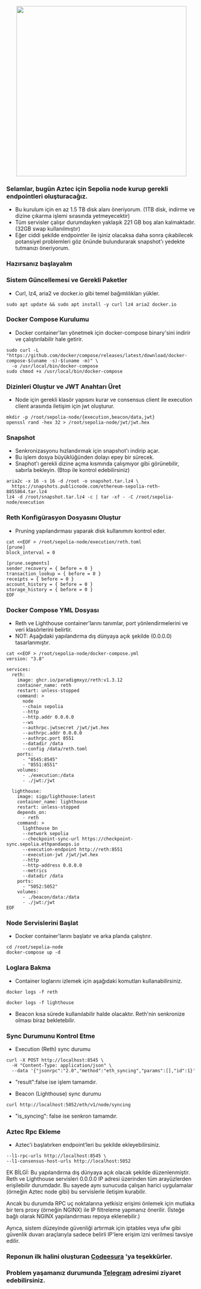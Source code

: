 <p align="center">
  <img src="https://github.com/user-attachments/assets/5c76256c-4aad-457d-a43f-8de77238dd22" width="450"/>
</p>



### Selamlar, bugün Aztec için Sepolia node kurup gerekli endpointleri oluşturacağız.

* Bu kurulum için en az 1.5 TB disk alanı öneriyorum. (1TB disk, indirme ve dizine çıkarma işlemi sırasında yetmeyecektir) 
* Tüm servisler çalışır durumdayken yaklaşık 221 GB boş alan kalmaktadır. (32GB swap kullanılmıştır)
* Eğer ciddi şekilde endpointler ile işiniz olacaksa daha sonra çıkabilecek potansiyel problemleri göz önünde bulundurarak snapshot'ı yedekte tutmanızı öneriyorum.



### Hazırsanız başlayalım

### Sistem Güncellemesi ve Gerekli Paketler

* Curl, lz4, aria2 ve docker.io gibi temel bağımlılıkları yükler.

```
sudo apt update && sudo apt install -y curl lz4 aria2 docker.io
```

### Docker Compose Kurulumu

* Docker container'ları yönetmek için docker-compose binary'sini indirir ve çalıştırılabilir hale getirir.



```
sudo curl -L "https://github.com/docker/compose/releases/latest/download/docker-compose-$(uname -s)-$(uname -m)" \
  -o /usr/local/bin/docker-compose
sudo chmod +x /usr/local/bin/docker-compose
```


### Dizinleri Oluştur ve JWT Anahtarı Üret

* Node için gerekli klasör yapısını kurar ve consensus client ile execution client arasında iletişim için jwt oluşturur.

```
mkdir -p /root/sepolia-node/{execution,beacon/data,jwt}
openssl rand -hex 32 > /root/sepolia-node/jwt/jwt.hex
```

### Snapshot

* Senkronizasyonu hızlandırmak için snapshot'ı indirip açar.
* Bu işlem dosya büyüklüğünden dolayı epey bir sürecek.
* Snaphot'ı gerekli dizine açma kısmında çalışmıyor gibi görünebilir, sabırla bekleyin. (Btop ile kontrol edebilirsiniz)


```
aria2c -x 16 -s 16 -d /root -o snapshot.tar.lz4 \
  https://snapshots.publicnode.com/ethereum-sepolia-reth-8855864.tar.lz4
lz4 -d /root/snapshot.tar.lz4 -c | tar -xf - -C /root/sepolia-node/execution
```

### Reth Konfigürasyon Dosyasını Oluştur

* Pruning yapılandırması yaparak disk kullanımını kontrol eder.

```
cat <<EOF > /root/sepolia-node/execution/reth.toml
[prune]
block_interval = 0

[prune.segments]
sender_recovery = { before = 0 }
transaction_lookup = { before = 0 }
receipts = { before = 0 }
account_history = { before = 0 }
storage_history = { before = 0 }
EOF
```

### Docker Compose YML Dosyası

* Reth ve Lighthouse container'larını tanımlar, port yönlendirmelerini ve veri klasörlerini belirtir.
* NOT: Aşağıdaki yapılandırma dış dünyaya açık şekilde (0.0.0.0) tasarlanmıştır.

```
cat <<EOF > /root/sepolia-node/docker-compose.yml
version: "3.8"

services:
  reth:
    image: ghcr.io/paradigmxyz/reth:v1.3.12
    container_name: reth
    restart: unless-stopped
    command: >
      node
      --chain sepolia
      --http
      --http.addr 0.0.0.0
      --ws
      --authrpc.jwtsecret /jwt/jwt.hex
      --authrpc.addr 0.0.0.0
      --authrpc.port 8551
      --datadir /data
      --config /data/reth.toml
    ports:
      - "8545:8545"
      - "8551:8551"
    volumes:
      - ./execution:/data
      - ./jwt:/jwt

  lighthouse:
    image: sigp/lighthouse:latest
    container_name: lighthouse
    restart: unless-stopped
    depends_on:
      - reth
    command: >
      lighthouse bn
      --network sepolia
      --checkpoint-sync-url https://checkpoint-sync.sepolia.ethpandaops.io
      --execution-endpoint http://reth:8551
      --execution-jwt /jwt/jwt.hex
      --http
      --http-address 0.0.0.0
      --metrics
      --datadir /data
    ports:
      - "5052:5052"
    volumes:
      - ./beacon/data:/data
      - ./jwt:/jwt
EOF
```

### Node Servislerini Başlat

* Docker container'larını başlatır ve arka planda çalıştırır.

```
cd /root/sepolia-node
docker-compose up -d
```

### Loglara Bakma

* Container loglarını izlemek için aşağıdaki komutları kullanabilirsiniz.

```
docker logs -f reth
```
```
docker logs -f lighthouse
```

* Beacon kısa sürede kullanılabilir halde olacaktır. Reth'nin senkronize olması biraz bekletebilir.

### Sync Durumunu Kontrol Etme

* Execution (Reth) sync durumu

```
curl -X POST http://localhost:8545 \
  -H "Content-Type: application/json" \
  --data '{"jsonrpc":"2.0","method":"eth_syncing","params":[],"id":1}'
```
* "result":false ise işlem tamamdır.

* Beacon (Lighthouse) sync durumu

```
curl http://localhost:5052/eth/v1/node/syncing
```
* "is_syncing": false ise senkron tamamdır.


### Aztec Rpc Ekleme

* Aztec'i başlatırken endpoint’leri bu şekilde ekleyebilirsiniz.

```
--l1-rpc-urls http://localhost:8545 \
--l1-consensus-host-urls http://localhost:5052
```



EK BİLGİ: Bu yapılandırma dış dünyaya açık olacak şekilde düzenlenmiştir. Reth ve Lighthouse servisleri 0.0.0.0 IP adresi üzerinden tüm arayüzlerden erişilebilir durumdadır. Bu sayede aynı sunucuda çalışan harici uygulamalar (örneğin Aztec node gibi) bu servislerle iletişim kurabilir.

Ancak bu durumda RPC uç noktalarına yetkisiz erişimi önlemek için mutlaka bir ters proxy (örneğin NGINX) ile IP filtreleme yapmanız önerilir. (İsteğe bağlı olarak NGINX yapılandırması repoya eklenebilir.)

Ayrıca, sistem düzeyinde güvenliği artırmak için iptables veya ufw gibi güvenlik duvarı araçlarıyla sadece belirli IP'lere erişim izni verilmesi tavsiye edilir.

### Reponun ilk halini oluşturan [Codeesura](https://github.com/codeesura/) 'ya teşekkürler.

### Problem yaşamanız durumunda [Telegram](https://t.me/tigernode) adresimi ziyaret edebilirsiniz.
